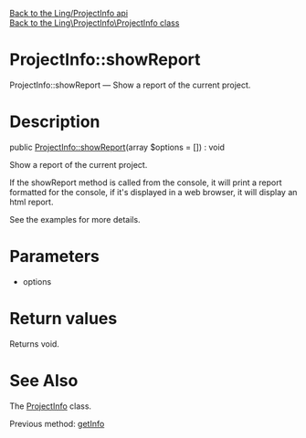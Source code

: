 [Back to the Ling/ProjectInfo api](https://github.com/lingtalfi/ProjectInfo/blob/master/doc/api/Ling/ProjectInfo.md)<br>
[Back to the Ling\ProjectInfo\ProjectInfo class](https://github.com/lingtalfi/ProjectInfo/blob/master/doc/api/Ling/ProjectInfo/ProjectInfo.md)


ProjectInfo::showReport
================



ProjectInfo::showReport — Show a report of the current project.




Description
================


public [ProjectInfo::showReport](https://github.com/lingtalfi/ProjectInfo/blob/master/doc/api/Ling/ProjectInfo/ProjectInfo/showReport.md)(array $options = []) : void




Show a report of the current project.

If the showReport method is called from the console, it will print a report formatted for the console,
if it's displayed in a web browser, it will display an html report.

See the examples for more details.




Parameters
================


- options

    


Return values
================

Returns void.








See Also
================

The [ProjectInfo](https://github.com/lingtalfi/ProjectInfo/blob/master/doc/api/Ling/ProjectInfo/ProjectInfo.md) class.

Previous method: [getInfo](https://github.com/lingtalfi/ProjectInfo/blob/master/doc/api/Ling/ProjectInfo/ProjectInfo/getInfo.md)<br>

